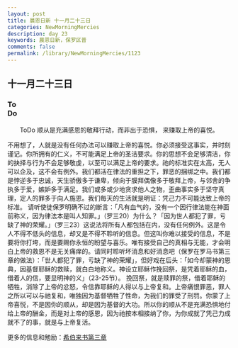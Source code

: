 ```yaml
---
layout: post
title: 晨恩日新 十一月二十三日
categories: NewMorningMercies
description: day 23
keywords: 晨恩日新，保罗区普
comments: false
permalink: /library/NewMorningMercies/1123
---
```


## 十一月二十三日

### To <br> Do

&emsp;&emsp;ToDo
顺从是充满感恩的敬拜行动，而非出于恐惧，
来赚取上帝的喜悦。
 
不用想了，人就是没有任何办法可以赚取上帝的喜悦。你必须接受这事实，并时刻谨记。你所拥有的仁义，不可能满足上帝的圣洁要求。你的思想不会足够清洁，你的抉择与行为不会足够敬虔，以至可以满足上帝的要求。祂的标准实在太高，无人可以企及，这不会有例外。我们都活在律法的重担之下，罪恶的捆绑之中。我们都是悖逆多于忠诚，天生骄傲多于谦卑，倾向于膜拜偶像多于敬拜上帝，与邻舍的争执多于爱，嫉妒多于满足。我们或多或少地贪求他人之物，歪曲事实多于坚守真理，定人的罪多于向人施恩。我们每天的生活就是明证：凭己力不可能达致上帝的标准。
请听使徒保罗明确不过的断言：「凡有血气的，没有一个因行律法能在神面前称义，因为律法本是叫人知罪。」（罗三20）为什么？「因为世人都犯了罪，亏缺了神的荣耀。」（罗三23）这说法将所有人都包括在内，没有任何例外。这是令人不得不低头的信息，却又是不得不聆听的信息。但这叫你难以接受的信息，不是要将你打垮，而是要赐你永恒的盼望与喜乐。唯有接受自己的真相与无能，才会明白上帝的救恩不是无关痛痒的。请同时聆听坏消息和好消息吧（保罗在罗马书第三章的做法）：「世人都犯了罪，亏缺了神的荣耀」，但好戏在后头：「如今却蒙神的恩典，因基督耶稣的救赎，就白白地称义。神设立耶稣作挽回祭，是凭着耶稣的血，借着人的信，要显明神的义」（23-25节）。
挽回祭，就是赎罪的祭，借着耶稣的牺牲，消除了上帝的忿怒，令信靠耶稣的人得以与上帝复和。上帝痛恨罪恶，罪人之所以可以与祂复和，唯独因为基督牺牲了性命，为我们的罪受了刑罚。你蒙了上帝喜悦，不是因你的顺从，却是因为基督的大功。所以你的顺从不是充满恐惧地付给上帝的酬金，而是对上帝的感恩，因为祂按本相接纳了你，为你成就了凭己力成就不了的事，就是与上帝复活。

更多的信息和勉励：[希伯来书第三章]()
